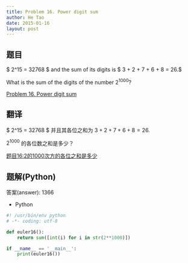 ```yaml
---
title: Problem 16. Power digit sum
author: He Tao
date: 2015-01-16
layout: post
---
```


## 题目

$ 2^15 = 32768 $ and the sum of its digits is $ 3 + 2 + 7 + 6 + 8 = 26.$

What is the sum of the digits of the number $2^1000$?

[Problem 16. Power digit sum](https://projecteuler.net/problem=16 "Problem 16")

## 翻译

$ 2^15 = 32768 $ 并且其各位之和为 $3 + 2 + 7 + 6 + 8 = 26$.

$2^1000$ 的各位数之和是多少？

[题目16:2的1000次方的各位之和是多少](http://pe.spiritzhang.com/index.php/2011-05-11-09-44-54/17-1621000 "题目16")

## 题解(Python)

答案(answer): 1366

+ Python

~~~python
#! /usr/bin/env python
# -*- coding: utf-8

def euler16():
    return sum([int(i) for i in str(2**1000)])

if __name__ == '__main__':
    print(euler16())

~~~
